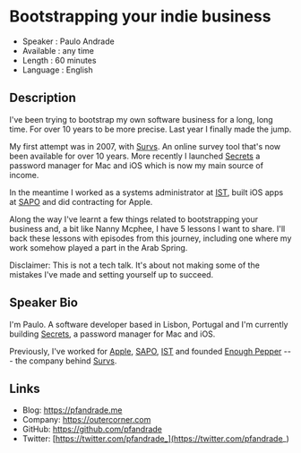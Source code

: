 Bootstrapping your indie business
=================================

* Speaker   : Paulo Andrade
* Available : any time
* Length    : 60 minutes
* Language  : English

Description
-----------

I've been trying to bootstrap my own software business for a long, long time. For over 10 years to be more precise. Last year I finally made the jump.

My first attempt was in 2007, with [Survs](https://survs.com). An online survey tool that's now been available for over 10 years. More recently I launched [Secrets](https://outercorner.com/secrets/) a password manager for Mac and iOS which is now my main source of income.

In the meantime I worked as a systems administrator at [IST](https://tecnico.ulisboa.pt/en/), built iOS apps at [SAPO](https://www.sapo.pt) and did contracting for Apple.

Along the way I've learnt a few things related to bootstrapping your business and, a bit like Nanny Mcphee, I have 5 lessons I want to share. I'll back these lessons with episodes from this journey, including one where my work somehow played a part in the Arab Spring.

Disclaimer: This is not a tech talk. It's about not making some of the mistakes I've made and setting yourself up to succeed.


Speaker Bio
-----------

I'm Paulo. A software developer based in Lisbon, Portugal and I'm currently building [Secrets](https://outercorner.com/secrets/), a password manager for Mac and iOS.

Previously, I've worked for [Apple](https://www.apple.com), [SAPO](https://www.sapo.pt), [IST](https://tecnico.ulisboa.pt/en/) and founded [Enough Pepper](https://enoughpepper.com) --- the company behind [Survs](https://survs.com).

Links
-----

* Blog: https://pfandrade.me
* Company: https://outercorner.com
* GitHub: https://github.com/pfandrade
* Twitter: [https://twitter.com/pfandrade_](https://twitter.com/pfandrade_)


